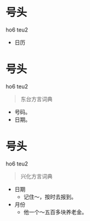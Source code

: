 # 号头
ho6 teu2
- 日历

# 号头
ho6 teu2
> 东台方言词典
- 号码。
- 日期。

# 号头
ho6 teu2
> 兴化方言词典
- 日期
  - 记住～，按时去报到。
- 月份
  - 他一个～五百多块养老金。
